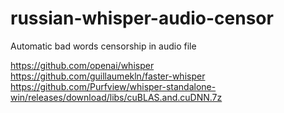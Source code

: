 # russian-whisper-audio-censor
Automatic bad words censorship in audio file

https://github.com/openai/whisper  
https://github.com/guillaumekln/faster-whisper  
https://github.com/Purfview/whisper-standalone-win/releases/download/libs/cuBLAS.and.cuDNN.7z
